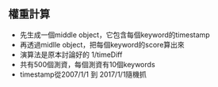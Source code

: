 ## 權重計算 ##
- 先生成一個middle object，它包含每個keyword的timestamp
- 再透過midlle object，把每個keyword的score算出來
- 演算法是原本討論好的 1/timeDiff
- 共有500個測資，每個測資有10個keywords
- timestamp從2007/1/1 到 2017/1/1隨機抓
